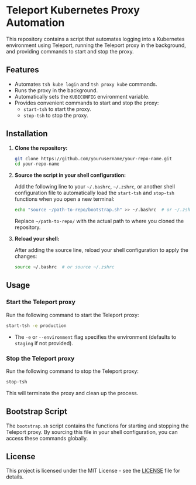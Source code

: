 # Teleport Kubernetes Proxy Automation

This repository contains a script that automates logging into a Kubernetes environment using Teleport, running the Teleport proxy in the background, and providing commands to start and stop the proxy.

## Features

- Automates `tsh kube login` and `tsh proxy kube` commands.
- Runs the proxy in the background.
- Automatically sets the `KUBECONFIG` environment variable.
- Provides convenient commands to start and stop the proxy:
  - `start-tsh` to start the proxy.
  - `stop-tsh` to stop the proxy.

## Installation

1. **Clone the repository:**

   ```bash
   git clone https://github.com/yourusername/your-repo-name.git
   cd your-repo-name
   ```

2. **Source the script in your shell configuration:**

   Add the following line to your `~/.bashrc`, `~/.zshrc`, or another shell configuration file to automatically load the `start-tsh` and `stop-tsh` functions when you open a new terminal:

   ```bash
   echo "source ~/path-to-repo/bootstrap.sh" >> ~/.bashrc  # or ~/.zshrc if you use Zsh
   ```

   Replace `~/path-to-repo/` with the actual path to where you cloned the repository.

3. **Reload your shell:**

   After adding the source line, reload your shell configuration to apply the changes:

   ```bash
   source ~/.bashrc  # or source ~/.zshrc
   ```

## Usage

### Start the Teleport proxy

Run the following command to start the Teleport proxy:

```bash
start-tsh -e production
```

- The `-e` or `--environment` flag specifies the environment (defaults to `staging` if not provided).

### Stop the Teleport proxy

Run the following command to stop the Teleport proxy:

```bash
stop-tsh
```

This will terminate the proxy and clean up the process.

## Bootstrap Script

The `bootstrap.sh` script contains the functions for starting and stopping the Teleport proxy. By sourcing this file in your shell configuration, you can access these commands globally.

## License

This project is licensed under the MIT License - see the [LICENSE](LICENSE) file for details.